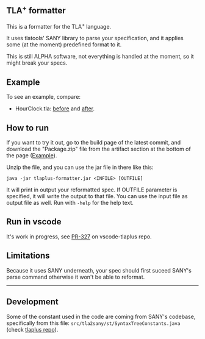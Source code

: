 ## TLA<sup>+</sup> formatter
This is a formatter for the TLA<sup>+</sup> language. 

It uses tlatools' SANY library to parse your specification, and it applies some (at the moment) predefined format to it.

This is still ALPHA software, not everything is handled at the moment, so it might break your specs.


## Example
To see an example, compare:
* HourClock.tla: [before](https://github.com/FedericoPonzi/tlaplus-formatter/blob/main/src/test/resources/inputs/HourClock.tla) and [after](https://github.com/FedericoPonzi/tlaplus-formatter/blob/main/src/test/resources/outputs/HourClock.tla).

## How to run
If you want to try it out, go to the build page of the latest commit, and download the "Package.zip" file from the artifact section at the bottom of the page ([Example](https://github.com/FedericoPonzi/tlaplus-formatter/actions/runs/10027954925)).

Unzip the file, and you can use the jar file in there like this:
```
java -jar tlaplus-formatter.jar <INFILE> [OUTFILE]
```

It will print in output your reformatted spec. If OUTFILE parameter is specified, it will write the output to that file.
You can use the input file as output file as well. Run with `-help` for the help text. 

## Run in vscode
It's work in progress, see [PR-327](https://github.com/tlaplus/vscode-tlaplus/pull/327/files) on vscode-tlaplus repo.


## Limitations
Because it uses SANY underneath, your spec should first suceed SANY's parse command otherwise it won't be able to reformat. 

---

## Development
Some of the constant used in the code are coming from SANY's codebase, specifically from this file: `src/tla2sany/st/SyntaxTreeConstants.java` (check [tlaplus repo](https://github.com/tlaplus/tlaplus/)).
